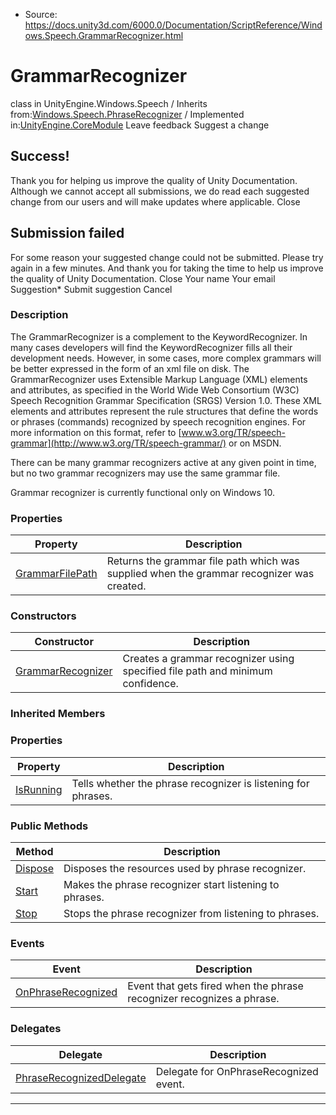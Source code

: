 * Source: https://docs.unity3d.com/6000.0/Documentation/ScriptReference/Windows.Speech.GrammarRecognizer.html

# GrammarRecognizer
class in UnityEngine.Windows.Speech
/
Inherits from:[Windows.Speech.PhraseRecognizer](https://docs.unity3d.com/6000.0/Documentation/ScriptReference/Windows.Speech.PhraseRecognizer.html)
/
Implemented in:[UnityEngine.CoreModule](https://docs.unity3d.com/6000.0/Documentation/ScriptReference/UnityEngine.CoreModule.html)
Leave feedback
Suggest a change
## Success!
Thank you for helping us improve the quality of Unity Documentation. Although we cannot accept all submissions, we do read each suggested change from our users and will make updates where applicable.
Close
## Submission failed
For some reason your suggested change could not be submitted. Please <a>try again</a> in a few minutes. And thank you for taking the time to help us improve the quality of Unity Documentation.
Close
Your name Your email Suggestion* Submit suggestion
Cancel
### Description
The GrammarRecognizer is a complement to the KeywordRecognizer. In many cases developers will find the KeywordRecognizer fills all their development needs. However, in some cases, more complex grammars will be better expressed in the form of an xml file on disk. The GrammarRecognizer uses Extensible Markup Language (XML) elements and attributes, as specified in the World Wide Web Consortium (W3C) Speech Recognition Grammar Specification (SRGS) Version 1.0. These XML elements and attributes represent the rule structures that define the words or phrases (commands) recognized by speech recognition engines.
For more information on this format, refer to [www.w3.org/TR/speech-grammar](http://www.w3.org/TR/speech-grammar/) or on MSDN.  
  
There can be many grammar recognizers active at any given point in time, but no two grammar recognizers may use the same grammar file.  
  
Grammar recognizer is currently functional only on Windows 10.
### Properties
Property | Description  
---|---  
[GrammarFilePath](https://docs.unity3d.com/6000.0/Documentation/ScriptReference/Windows.Speech.GrammarRecognizer.GrammarFilePath.html) | Returns the grammar file path which was supplied when the grammar recognizer was created.  
### Constructors
Constructor | Description  
---|---  
[GrammarRecognizer](https://docs.unity3d.com/6000.0/Documentation/ScriptReference/Windows.Speech.GrammarRecognizer-ctor.html) | Creates a grammar recognizer using specified file path and minimum confidence.  
### Inherited Members
### Properties
Property | Description  
---|---  
[IsRunning](https://docs.unity3d.com/6000.0/Documentation/ScriptReference/Windows.Speech.PhraseRecognizer.IsRunning.html) | Tells whether the phrase recognizer is listening for phrases.  
### Public Methods
Method | Description  
---|---  
[Dispose](https://docs.unity3d.com/6000.0/Documentation/ScriptReference/Windows.Speech.PhraseRecognizer.Dispose.html) | Disposes the resources used by phrase recognizer.  
[Start](https://docs.unity3d.com/6000.0/Documentation/ScriptReference/Windows.Speech.PhraseRecognizer.Start.html) | Makes the phrase recognizer start listening to phrases.  
[Stop](https://docs.unity3d.com/6000.0/Documentation/ScriptReference/Windows.Speech.PhraseRecognizer.Stop.html) | Stops the phrase recognizer from listening to phrases.  
### Events
Event | Description  
---|---  
[OnPhraseRecognized](https://docs.unity3d.com/6000.0/Documentation/ScriptReference/Windows.Speech.PhraseRecognizer.OnPhraseRecognized.html) | Event that gets fired when the phrase recognizer recognizes a phrase.  
### Delegates
Delegate | Description  
---|---  
[PhraseRecognizedDelegate](https://docs.unity3d.com/6000.0/Documentation/ScriptReference/Windows.Speech.PhraseRecognizer.PhraseRecognizedDelegate.html) | Delegate for OnPhraseRecognized event.  
* * *
